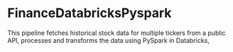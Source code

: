 # FinanceDatabricksPyspark
This pipeline fetches historical stock data for multiple tickers from a public API, processes and transforms the data using PySpark in Databricks,  
